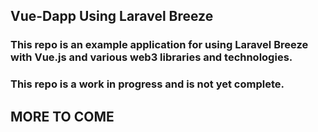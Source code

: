 ## Vue-Dapp Using Laravel Breeze

### This repo is an example application for using Laravel Breeze with Vue.js and various web3 libraries and technologies.

### This repo is a work in progress and is not yet complete.

## MORE TO COME
